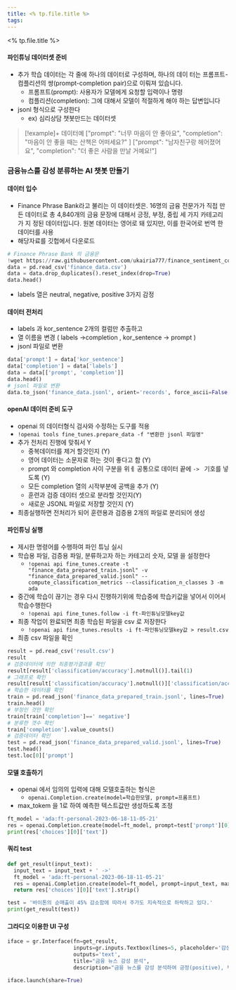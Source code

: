 ```yaml
---
title: <% tp.file.title %>
tags:
---
```

 <% tp.file.title %>

#### 파인튜닝 데이터셋 준비
- 추가 학습 데이터는 각 줄에 하나의 데이터로 구성하며, 하나의 데이 터는 프롬프트-컴플리션의 쌍(prompt-completion pair)으로 이뤄져 있습니다. 
	- 프롬프트(prompt):  사용자가 모델에게 요청할 입력이나 명령
	- 컴플리션(completion):  그에 대해서 모델이 적절하게 해야 하는 답변입니다
- jsonl 형식으로 구성한다
	- ex) 심리상담 챗봇만드는 데이터셋
> [!example]+ 데이터예
> ["prompt": "너무 마음이 안 좋아요", "completion": "마음이 안 좋을 때는 산책은 어떠세요?" ]
> ["prompt": "남자친구랑 헤어졌어요", "completion": "더 좋은 사람을 만날 거예요!"] 

### 금융뉴스를 감성 분류하는 AI 챗봇 만들기
#### 데이터 입수
-  Finance Phrase Bank라고 불리는 이 데이터셋은. 16명의 금융 전문가가 직접 만든 데이터로 총 4,840개의 금융 문장에 대해서 긍정, 부정, 중립 세 가지 카테고리가 지 정된 데이터입니다. 원본 데이터는 영어로 돼 있지만,  이를 한국어로 번역 한 데이터를 사용
- 해당자료를 깃헙에서 다운로드 
```python fold title:예제
# Finance Phrase Bank 의 금융문
!wget https://raw.githubusercontent.com/ukairia777/finance_sentiment_corpus/main/finance_data.csv
data = pd.read_csv('finance_data.csv')
data = data.drop_duplicates().reset_index(drop=True)
data.head()
```
- labels 열은 neutral, negative, positive 3가지 감정

####  데이터 전처리
- labels 과 kor_sentence 2개의 컬럼만 추출하고
- 열 이름을 변경 ( labels ->completion ,  kor_sentence -> prompt )
- jsonl 파일로 변환
```python fold title:예제
data['prompt'] = data['kor_sentence']
data['completion'] = data['labels']
data = data[['prompt', 'completion']]
data.head()
# jsonl 파일로 변환
data.to_json('finance_data.jsonl', orient='records', force_ascii=False, lines=True)
```

#### openAI 데이터 준비 도구
- openai 의 데이터형식 검사와 수정하는 도구를 적용
- ` !openai tools fine_tunes.prepare_data -f "변환한 jsonl 파일명" `
- 추가 전처리 진행에 맞춰서 Y
	- 중복데이터를 제거 할것인지 (Y)
	- 영어 데이터는 소문자로 하는 것이 좋다고 함 (Y)
	- prompt 와 completion 사이 구분을 위ㅔ 공통으로 데이터 끝에 `-> `  기호를 넣도록 (Y)
	- 모든 completion 열의 시작부분에 공백을 추가 (Y)
	- 훈련과 검증 데이터 셋으로 분라할 것인지(Y)
	- 새로운 JSONL 파일로 저장할 것인지 (Y) 
- 최종실행하면 전처리가 되어 훈련용과 검증용 2개의 파일로 분리되어 생성

####  파인튜닝 실행
- 제시한 명령어를 수행하여 파인 튜닝 실시
- 학습용 파일, 검증용 파일, 분류하고자 하는 카테고리 숫자, 모델 을 설정한다
	- `!openai api fine_tunes.create -t "finance_data_prepared_train.jsonl" -v "finance_data_prepared_valid.jsonl" --compute_classification_metrics --classification_n_classes 3 -m ada`
- 중간에 학습이 끊기는 경우 다시 진행하기위에 학습중에 학습키값을 넣어서 이어서 학습수행한다
	- `!openai api fine_tunes.follow -i ft-파인튜닝모델key값`
- 최종 작업이 완료되면 최종 학습된 파일을 csv 로 저장한다
	- `!openai api fine_tunes.results -i ft-파인튜닝모델key값 > result.csv`
- 최종 csv 파일을 확인
```python fold title:예제
result = pd.read_csv('result.csv')
result
# 검증데이터에 의한 최종평가결과를 확인
result[result['classification/accuracy'].notnull()].tail(1)
# 그래프로 확인
result[result['classification/accuracy'].notnull()]['classification/accuracy'].plot()
# 학습한 데이터를 확인
train = pd.read_json('finance_data_prepared_train.jsonl', lines=True)
train.head()
# 부정인 것만 확인
train[train['completion']==' negative']
# 분류한 갯수 확인
train['completion'].value_counts()
# 검증데이터 확인
test = pd.read_json('finance_data_prepared_valid.jsonl', lines=True)
test.head()
test.loc[0]['prompt']
```

#### 모델 호출하기
- openai 에서 임의의 입력에 대해 모델호출하는 형식은 
	- `openai.Completion.create(model=학습한모델, prompt=프롬프트)`
- max_tokem 을 1로 하여 예측한 텍스트값만   생성하도록 조정
```python fold title:예제
ft_model = 'ada:ft-personal-2023-06-18-11-05-21'
res = openai.Completion.create(model=ft_model, prompt=test['prompt'][0], max_tokens=1, temperature=0)
print(res['choices'][0]['text'])
```

####  쿼리 test
```python fold title:예제
def get_result(input_text):
  input_text = input_text + ' ->'
  ft_model = 'ada:ft-personal-2023-06-18-11-05-21'
  res = openai.Completion.create(model=ft_model, prompt=input_text, max_tokens=1, temperature=0)
  return res['choices'][0]['text'].strip()

test = '바이톤의 순매출이 45% 감소함에 따라서 주가도 지속적으로 하락하고 있다.'
print(get_result(test))
```
#### 그라디오 이용한 UI 구성
```python fold title:예제
iface = gr.Interface(fn=get_result,
                     inputs=gr.inputs.Textbox(lines=5, placeholder='감성 분석할 뉴스를 입력해주세요.'),
                     outputs='text',
                     title="금융 뉴스 감성 분석",
                     description="금융 뉴스를 감성 분석하여 긍정(positive), 부정(negative), 중립(neutral)인지를 알려줍니다.")

iface.launch(share=True)

```